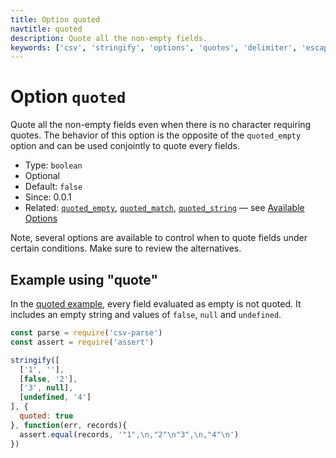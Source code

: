 ```yaml
---
title: Option quoted
navtitle: quoted
description: Quote all the non-empty fields.
keywords: ['csv', 'stringify', 'options', 'quotes', 'delimiter', 'escape']
---
```


# Option `quoted`

Quote all the non-empty fields even when there is no character requiring quotes. The behavior of this option is the opposite of the `quoted_empty` option and can be used conjointly to quote every fields.

* Type: `boolean`
* Optional
* Default: `false`
* Since: 0.0.1
* Related: [`quoted_empty`](/stringify/options/quoted_empty/), [`quoted_match`](/stringify/options/quoted_match/), [`quoted_string`](/stringify/options/quoted_string/)  &mdash; see [Available Options](/stringify/options/#available-options)

Note, several options are available to control when to quote fields under certain conditions. Make sure to review the alternatives.

## Example using "quote"

In the [quoted example](https://github.com/adaltas/node-csv/blob/master/packages/csv-strinigify/samples/option.quoted.js), every field evaluated as empty is not quoted. It includes an empty string and values of `false`, `null` and `undefined`.

```js
const parse = require('csv-parse')
const assert = require('assert')

stringify([
  ['1', ''],
  [false, '2'],
  ['3', null],
  [undefined, '4']
], {
  quoted: true
}, function(err, records){
  assert.equal(records, '"1",\n,"2"\n"3",\n,"4"\n')
})
```
